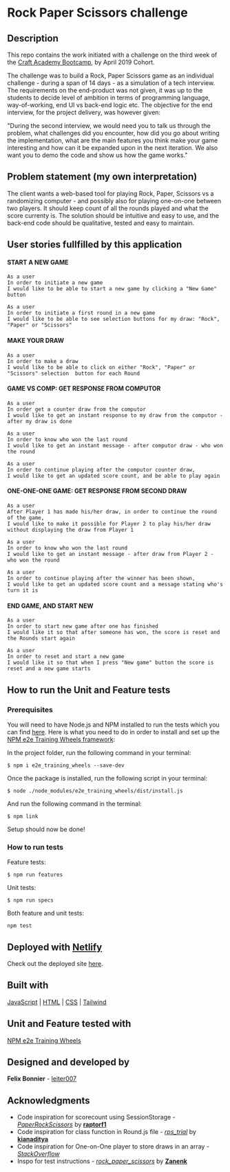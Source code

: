 # Rock Paper Scissors challenge

## Description
This repo contains the work initiated with a challenge on the third week of the [Craft Academy Bootcamp](https://craftacademy.se/english/curriculum/), by April 2019 Cohort.

The challenge was to build a Rock, Paper Scissors game as an individual challenge - during a span of 14 days - as a simulation of a tech interview. The requirements on the end-product was not given, it was up to the students to decide level of ambition in terms of programming language, way-of-working, end UI vs back-end logic etc. The objective for the end interview, for the project delivery, was however given:

"During the second interview, we would need you to talk us through the problem, what challenges did you encounter, how did you go about writing the implementation, what are the main features you think make your game interesting and how can it be expanded upon in the next iteration. We also want you to demo the code and show us how the game works."

## Problem statement (my own interpretation)
The client wants a web-based tool for playing Rock, Paper, Scissors vs a randomizing computer - and possibly also for playing one-on-one between two players. It should keep count of all the rounds played and what the score currenty is. The solution should be intuitive and easy to use, and the back-end code should be qualitative, tested and easy to maintain.

## User stories fullfilled by this application

#### START A NEW GAME
````
As a user
In order to initiate a new game
I would like to be able to start a new game by clicking a "New Game" button
````
````
As a user
In order to initiate a first round in a new game
I would like to be able to see selection buttons for my draw: "Rock", "Paper" or "Scissors"
````
#### MAKE YOUR DRAW
````
As a user
In order to make a draw
I would like to be able to click on either "Rock", "Paper" or "Scissors" selection  button for each Round
````
#### GAME VS COMP: GET RESPONSE FROM COMPUTOR
````
As a user
In order get a counter draw from the computor
I would like to get an instant response to my draw from the computor - after my draw is done
````
````
As a user
In order to know who won the last round
I would like to get an instant message - after computor draw - who won the round
````
````
As a user
In order to continue playing after the computor counter draw,
I would like to get an updated score count, and be able to play again
````

#### ONE-ONE-ONE GAME: GET RESPONSE FROM SECOND DRAW
````
As a user
After Player 1 has made his/her draw, in order to continue the round of the game, 
I would like to make it possible for Player 2 to play his/her draw without displaying the draw from Player 1
````
````
As a user
In order to know who won the last round
I would like to get an instant message - after draw from Player 2 - who won the round
````
````
As a user
In order to continue playing after the winner has been shown,
I would like to get an updated score count and a message stating who's turn it is
````

#### END GAME, AND START NEW
````
As a user
In order to start new game after one has finished
I would like it so that after someone has won, the score is reset and the Rounds start again
````
````
As a user
In order to reset and start a new game 
I would like it so that when I press "New game" button the score is reset and a new game starts
````
## How to run the Unit and Feature tests

### Prerequisites
You will need to have Node.js and NPM installed to run the tests which you can find [here](https://docs.npmjs.com/downloading-and-installing-node-js-and-npm). 
Here is what you need to do in order to install and set up the [NPM e2e Training Wheels framework](https://www.npmjs.com/package/e2e_training_wheels):

In the project folder, run the following command in your terminal:
```
$ npm i e2e_training_wheels --save-dev
```

Once the package is installed, run the following script in your terminal:
```
$ node ./node_modules/e2e_training_wheels/dist/install.js
```
And run the following command in the terminal:
```
$ npm link
```

Setup should now be done!

### How to run tests

Feature tests:
```
$ npm run features
```
Unit tests:
```
$ npm run specs
```
Both feature and unit tests: 
```
npm test
```

## Deployed with [Netlify](https://www.netlify.com/)
Check out the deployed site [here](https://leiter007-rock-paper-scissors.netlify.com/).

## Built with
[JavaScript](https://developer.mozilla.org/en-US/docs/Web/JavaScript) |
[HTML](https://developer.mozilla.org/en-US/docs/Web/HTML) |
[CSS](https://developer.mozilla.org/en-US/docs/Web/CSS) |
[Tailwind](https://tailwindcss.com/docs/what-is-tailwind/)

## Unit and Feature tested with
[NPM e2e Training Wheels](https://www.npmjs.com/package/e2e_training_wheels)

## Designed and developed by
**Felix Bonnier** - [leiter007](https://github.com/leiter007)

## Acknowledgments
* Code inspiration for scorecount using SessionStorage - [<i>PaperRockScissors</i>](https://github.com/raptorf1/PaperRockScissors) by [**raptorf1**](https://github.com/raptorf1)
* Code inspiration for class function in Round.js file - [<i>rps_trial</i>](https://github.com/kianaditya/rps-trial) by [**kianaditya**](https://github.com/kianaditya)
* Code inspiration for One-on-One player to store draws in an array - [<i>StackOverflow</i>](https://stackoverflow.com/questions/46920064/html-javascript-two-person-rock-paper-scissors-game)
* Inspo for test instructions  - [<i>rock_paper_scissors</i>](https://github.com/zanenkn/rock_paper_scissors) by [**Zanenk**](https://github.com/zanenkn)
  
  

